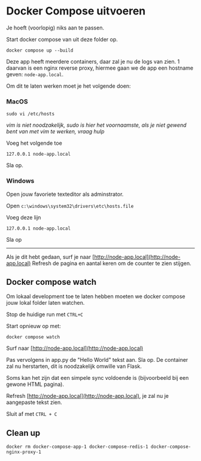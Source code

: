 # Docker Compose uitvoeren

Je hoeft (voorlopig) niks aan te passen.

Start docker compose van uit deze folder op.

```
docker compose up --build
```

Deze app heeft meerdere containers, daar zal je nu de logs van zien.
1 daarvan is een nginx reverse proxy, hiermee gaan we de app een hostname geven: `node-app.local`.

Om dit te laten werken moet je het volgende doen:

### MacOS
```
sudo vi /etc/hosts
```
_vim is niet noodzakelijk, sudo is hier het voornaamste, als je niet gewend bent van met vim te werken, vraag hulp_


Voeg het volgende toe
```
127.0.0.1 node-app.local
```
Sla op.

### Windows
Open jouw favoriete texteditor als adminstrator.

Open `c:\windows\system32\drivers\etc\hosts.file`

Voeg deze lijn
```
127.0.0.1 node-app.local
```
Sla op

----
Als je dit hebt gedaan, surf je naar [http://node-app.local](http://node-app.local)
Refresh de pagina en aantal keren om de counter te zien stijgen.

## Docker compose watch
Om lokaal development toe te laten hebben moeten we docker compose jouw lokal folder laten watchen. 

Stop de huidige run met `CTRL+C`

Start opnieuw op met:
```
docker compose watch
```

Surf naar [http://node-app.local](http://node-app.local)

Pas vervolgens in app.py de "Hello World" tekst aan. Sla op.
De container zal nu herstarten, dit is noodzakelijk omwille van Flask.

Soms kan het zijn dat een simpele sync voldoende is (bijvoorbeeld bij een gewone HTML pagina).

Refresh [http://node-app.local](http://node-app.local), je zal nu je aangepaste tekst zien.

Sluit af met `CTRL + C`

## Clean up

```
docker rm docker-compose-app-1 docker-compose-redis-1 docker-compose-nginx-proxy-1
```
